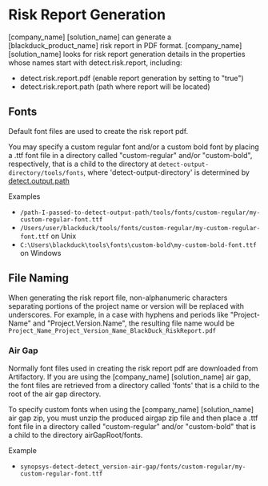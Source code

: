 # Risk Report Generation

[company_name] [solution_name] can generate a [blackduck_product_name] risk report in PDF format.
[company_name] [solution_name] looks for risk report generation details in the properties whose names start with detect.risk.report, including:

* detect.risk.report.pdf (enable report generation by setting to "true")
* detect.risk.report.path (path where report will be located)

## Fonts

Default font files are used to create the risk report pdf. 

You may specify a custom regular font and/or a custom bold font by placing a .ttf font file in a directory called "custom-regular" and/or "custom-bold", respectively, that is a child to the directory at ```detect-output-directory/tools/fonts```, where 'detect-output-directory' is determined by [detect.output.path](../properties/configuration/paths.md#detect-output-path)

Examples

* ```/path-I-passed-to-detect-output-path/tools/fonts/custom-regular/my-custom-regular-font.ttf```
* ```/Users/user/blackduck/tools/fonts/custom-regular/my-custom-regular-font.ttf``` on Unix
* ```C:\Users\blackduck\tools\fonts\custom-bold\my-custom-bold-font.ttf``` on Windows

## File Naming

When generating the risk report file, non-alphanumeric characters separating portions of the project name or version will be replaced with underscores. For example, in a case with hyphens and periods like "Project-Name" and "Project.Version.Name", the resulting file name would be ```Project_Name_Project_Version_Name_BlackDuck_RiskReport.pdf```

### Air Gap

Normally font files used in creating the risk report pdf are downloaded from Artifactory. If you are using the [company_name] [solution_name] air gap, the font files are retrieved from a directory called 'fonts' that is a child to the root of the air gap directory.

To specify custom fonts when using the [company_name] [solution_name] air gap zip, you must unzip the produced airgap zip file and then place a .ttf font file in a directory called "custom-regular" and/or "custom-bold" that is a child to the directory airGapRoot/fonts.

Example

* ```synopsys-detect-detect_version-air-gap/fonts/custom-regular/my-custom-regular-font.ttf```

